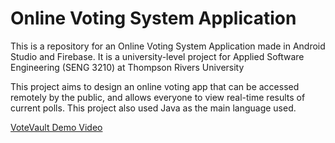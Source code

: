 # Online Voting System Application
This is a repository for an Online Voting System Application made in Android Studio and Firebase. 
It is a university-level project for Applied Software Engineering (SENG 3210) at Thompson Rivers University

This project aims to design an online voting app that can be accessed remotely by the public, and allows everyone to view real-time results of current polls.
This project also used Java as the main language used. 

[VoteVault Demo Video](https://youtu.be/Q7S7KzStPtU)

